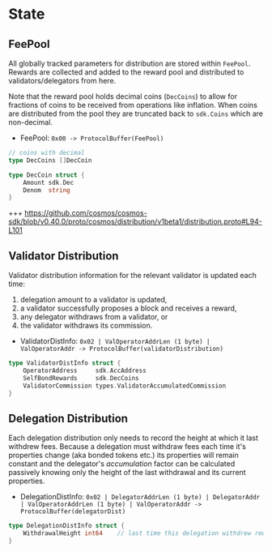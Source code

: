 <!--
order: 2
-->

# State

## FeePool

All globally tracked parameters for distribution are stored within
`FeePool`. Rewards are collected and added to the reward pool and
distributed to validators/delegators from here.

Note that the reward pool holds decimal coins (`DecCoins`) to allow
for fractions of coins to be received from operations like inflation.
When coins are distributed from the pool they are truncated back to
`sdk.Coins` which are non-decimal.

- FeePool: `0x00 -> ProtocolBuffer(FeePool)`

```go
// coins with decimal
type DecCoins []DecCoin

type DecCoin struct {
    Amount sdk.Dec
    Denom  string
}
```

+++ https://github.com/cosmos/cosmos-sdk/blob/v0.40.0/proto/cosmos/distribution/v1beta1/distribution.proto#L94-L101

## Validator Distribution

Validator distribution information for the relevant validator is updated each time:

1. delegation amount to a validator is updated,
2. a validator successfully proposes a block and receives a reward,
3. any delegator withdraws from a validator, or
4. the validator withdraws its commission.

- ValidatorDistInfo: `0x02 | ValOperatorAddrLen (1 byte) | ValOperatorAddr -> ProtocolBuffer(validatorDistribution)`

```go
type ValidatorDistInfo struct {
    OperatorAddress     sdk.AccAddress
    SelfBondRewards     sdk.DecCoins
    ValidatorCommission types.ValidatorAccumulatedCommission
}
```

## Delegation Distribution

Each delegation distribution only needs to record the height at which it last
withdrew fees. Because a delegation must withdraw fees each time it's
properties change (aka bonded tokens etc.) its properties will remain constant
and the delegator's _accumulation_ factor can be calculated passively knowing
only the height of the last withdrawal and its current properties.

- DelegationDistInfo: `0x02 | DelegatorAddrLen (1 byte) | DelegatorAddr | ValOperatorAddrLen (1 byte) | ValOperatorAddr -> ProtocolBuffer(delegatorDist)`

```go
type DelegationDistInfo struct {
    WithdrawalHeight int64    // last time this delegation withdrew rewards
}
```
